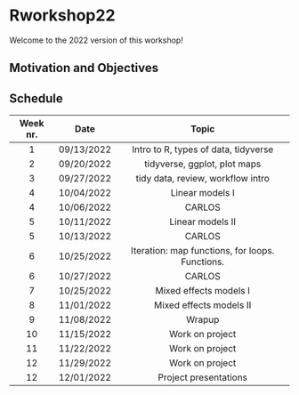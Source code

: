 # Rworkshop22  
Welcome to the 2022 version of this workshop!  
## Motivation and Objectives  


## Schedule  

| Week nr. | Date  | Topic  |
| :-----: | :-: | :-: |
| 1 | 09/13/2022 | Intro to R, types of data, tidyverse |
| 2 | 09/20/2022 | tidyverse, ggplot, plot maps |
| 3 | 09/27/2022 | tidy data, review, workflow intro |
| 4 | 10/04/2022 | Linear models I |
| 4 | 10/06/2022 | CARLOS |
| 5 | 10/11/2022 | Linear models II |
| 5 | 10/13/2022 | CARLOS |
| 6 | 10/25/2022 | Iteration: map functions, for loops. Functions. |
| 6 | 10/27/2022 | CARLOS |
| 7 | 10/25/2022 | Mixed effects models I |
| 8 | 11/01/2022 | Mixed effects models II |
| 9 | 11/08/2022 | Wrapup |
| 10 | 11/15/2022 | Work on project |
| 11 | 11/22/2022 | Work on project |
| 12 | 11/29/2022 | Work on project |
| 12 | 12/01/2022 | Project presentations |
